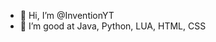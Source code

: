 - 👋 Hi, I’m @InventionYT
- 👀 I’m good at Java, Python, LUA, HTML, CSS

<!---
InventionYT/InventionYT is a ✨ special ✨ repository because its `README.md` (this file) appears on your GitHub profile.
You can click the Preview link to take a look at your changes.
--->
